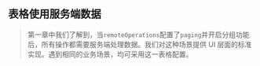 ## 表格使用服务端数据

> 第一章中我们了解到，当`remoteOperations`配置了`paging`并开启分组功能后，所有操作都需要服务端处理数据。我们对这种场景提供 UI 层面的标准实现。遇到相同的业务场景，均可采用这一表格配置。

```tsx

```
